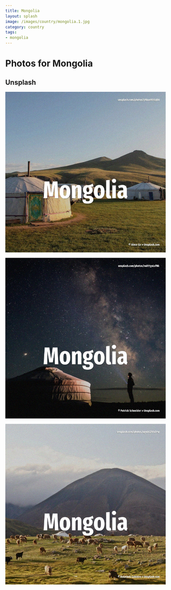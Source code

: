 ```yaml
---
title: Mongolia
layout: splash
image: /images/country/mongolia.1.jpg
category: country
tags:
- mongolia
---
```

# Photos for Mongolia

## Unsplash

![Mongolia](/images/country/mongolia.1.jpg)

![Mongolia](/images/country/mongolia.2.jpg)

![Mongolia](/images/country/mongolia.3.jpg)